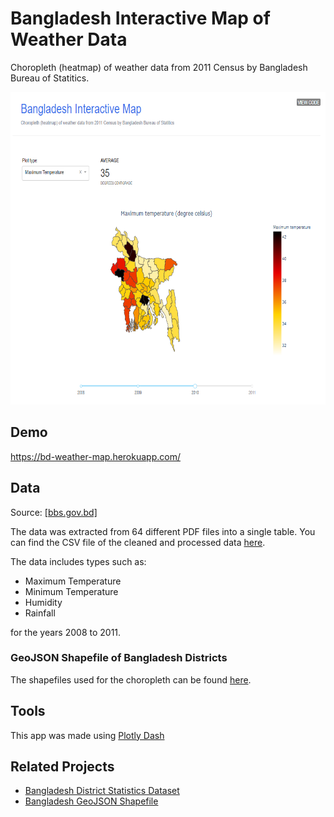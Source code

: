 # Bangladesh Interactive Map of Weather Data
Choropleth (heatmap) of weather data from 2011 Census by Bangladesh Bureau of Statitics.

<img src="https://github.com/yasserius/bd-interactive-weather-map/blob/main/screenshot.PNG" height=500>

## Demo

https://bd-weather-map.herokuapp.com/

## Data

Source: [[bbs.gov.bd]](http://www.bbs.gov.bd/site/page/2888a55d-d686-4736-bad0-54b70462afda/District-Statistics)

The data was extracted from 64 different PDF files into a single table. You can find the CSV file of the cleaned and processed data [here](https://github.com/yasserius/bd-interactive-weather-map/blob/main/weather_data_cleaned.csv).

The data includes types such as:
- Maximum Temperature
- Minimum Temperature
- Humidity
- Rainfall

for the years 2008 to 2011.

### GeoJSON Shapefile of Bangladesh Districts

The shapefiles used for the choropleth can be found [here](https://github.com/yasserius/bangladesh_geojson_shapefile).

## Tools

This app was made using [Plotly Dash](https://plotly.com/dash/)

## Related Projects

- [Bangladesh District Statistics Dataset](https://github.com/yasserius/bd_district_statistics_dataset)
- [Bangladesh GeoJSON Shapefile](https://github.com/yasserius/bangladesh_geojson_shapefile)
